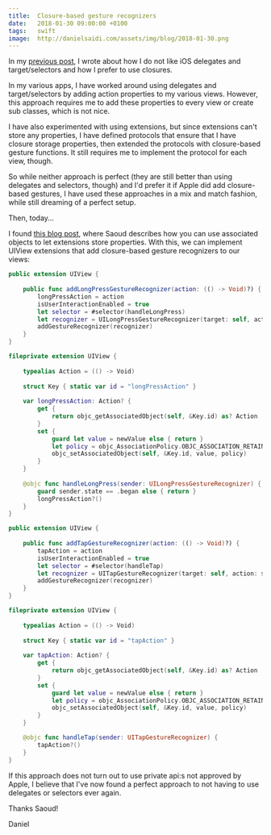 ```yaml
---
title:  Closure-based gesture recognizers
date:   2018-01-30 09:00:00 +0100
tags:	swift
image:  http://danielsaidi.com/assets/img/blog/2018-01-30.png
---
```



In my [previous post](/blog/2018/01/19/ditching-rxswift), I wrote about how I do
not like iOS delegates and target/selectors and how I prefer to use closures.

In my various apps, I have worked around using delegates and target/selectors by
adding action properties to my various views. However, this approach requires me
to add these properties to every view or create sub classes, which is not nice.

I have also experimented with using extensions, but since extensions can't store
any properties, I have defined protocols that ensure that I have closure storage
properties, then extended the protocols with closure-based gesture functions. It
still requires me to implement the protocol for each view, though.

So while neither approach is perfect (they are still better than using delegates
and selectors, though) and I'd prefer it if Apple did add closure-based gestures,
I have used these approaches in a mix and match fashion, while still dreaming of
a perfect setup.

Then, today...

I found [this blog post](https://medium.com/@sdrzn/adding-gesture-recognizers-with-closures-instead-of-selectors-9fb3e09a8f0b),
where Saoud describes how you can use associated objects to let extensions store
properties. With this, we can implement UIView extensions that add closure-based
gesture recognizers to our views:

```swift
public extension UIView {
    
    public func addLongPressGestureRecognizer(action: (() -> Void)?) {
        longPressAction = action
        isUserInteractionEnabled = true
        let selector = #selector(handleLongPress)
        let recognizer = UILongPressGestureRecognizer(target: self, action: selector)
        addGestureRecognizer(recognizer)
    }
}

fileprivate extension UIView {
    
    typealias Action = (() -> Void)
    
    struct Key { static var id = "longPressAction" }
    
    var longPressAction: Action? {
        get {
            return objc_getAssociatedObject(self, &Key.id) as? Action
        }
        set {
            guard let value = newValue else { return }
            let policy = objc_AssociationPolicy.OBJC_ASSOCIATION_RETAIN
            objc_setAssociatedObject(self, &Key.id, value, policy)
        }
    }
    
    @objc func handleLongPress(sender: UILongPressGestureRecognizer) {
        guard sender.state == .began else { return }
        longPressAction?()
    }
}
```

```swift
public extension UIView {
    
    public func addTapGestureRecognizer(action: (() -> Void)?) {
        tapAction = action
        isUserInteractionEnabled = true
        let selector = #selector(handleTap)
        let recognizer = UITapGestureRecognizer(target: self, action: selector)
        addGestureRecognizer(recognizer)
    }
}

fileprivate extension UIView {
    
    typealias Action = (() -> Void)
    
    struct Key { static var id = "tapAction" }
    
    var tapAction: Action? {
        get {
            return objc_getAssociatedObject(self, &Key.id) as? Action
        }
        set {
            guard let value = newValue else { return }
            let policy = objc_AssociationPolicy.OBJC_ASSOCIATION_RETAIN
            objc_setAssociatedObject(self, &Key.id, value, policy)
        }
    }

    @objc func handleTap(sender: UITapGestureRecognizer) {
        tapAction?()
    }
}
```

If this approach does not turn out to use private api:s not approved by Apple, I
believe that I've now found a perfect approach to not having to use delegates or
selectors ever again.

Thanks Saoud!

Daniel
